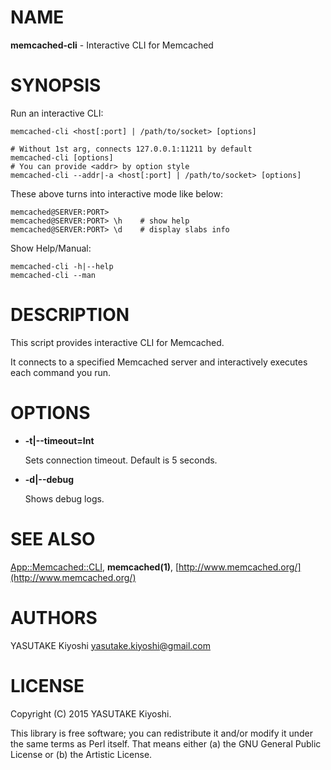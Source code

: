 # NAME

__memcached-cli__ - Interactive CLI for Memcached

# SYNOPSIS

Run an interactive CLI:

    memcached-cli <host[:port] | /path/to/socket> [options]

    # Without 1st arg, connects 127.0.0.1:11211 by default
    memcached-cli [options]
    # You can provide <addr> by option style
    memcached-cli --addr|-a <host[:port] | /path/to/socket> [options]

These above turns into interactive mode like below:

    memcached@SERVER:PORT>
    memcached@SERVER:PORT> \h    # show help
    memcached@SERVER:PORT> \d    # display slabs info

Show Help/Manual:

    memcached-cli -h|--help
    memcached-cli --man

# DESCRIPTION

This script provides interactive CLI for Memcached.

It connects to a specified Memcached server and interactively executes each
command you run.

# OPTIONS

- __-t|--timeout=Int__

    Sets connection timeout. Default is 5 seconds.

- __-d|--debug__

    Shows debug logs.

# SEE ALSO

[App::Memcached::CLI](https://metacpan.org/pod/App::Memcached::CLI),
__memcached(1)__,
[http://www.memcached.org/](http://www.memcached.org/)

# AUTHORS

YASUTAKE Kiyoshi <yasutake.kiyoshi@gmail.com>

# LICENSE

Copyright (C) 2015 YASUTAKE Kiyoshi.

This library is free software; you can redistribute it and/or modify it under
the same terms as Perl itself.  That means either (a) the GNU General Public
License or (b) the Artistic License.
